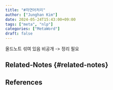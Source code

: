 ```yaml
---
title: "#자연어처리"
author: ["Junghan Kim"]
date: 2024-05-24T15:43:00+09:00
tags: ["meta", "nlp"]
categories: ["MetaWord"]
draft: false
---
```


올드노트 섞여 있음 비공개 -&gt; 정리 필요


## Related-Notes {#related-notes}

## References

<style>.csl-entry{text-indent: -1.5em; margin-left: 1.5em;}</style><div class="csl-bib-body">
</div>

